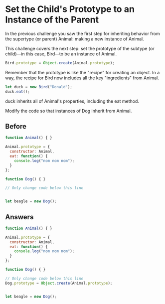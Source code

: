 # Set the Child's Prototype to an Instance of the Parent
In the previous challenge you saw the first step for inheriting behavior from the supertype (or parent) Animal: making a new instance of Animal.

This challenge covers the next step: set the prototype of the subtype (or child)—in this case, Bird—to be an instance of Animal.
```javascript
Bird.prototype = Object.create(Animal.prototype);
```
Remember that the prototype is like the "recipe" for creating an object. In a way, the recipe for Bird now includes all the key "ingredients" from Animal.
```javascript
let duck = new Bird("Donald");
duck.eat();
```
duck inherits all of Animal's properties, including the eat method.

Modify the code so that instances of Dog inherit from Animal.

## Before
```javascript
function Animal() { }

Animal.prototype = {
  constructor: Animal,
  eat: function() {
    console.log("nom nom nom");
  }
};

function Dog() { }

// Only change code below this line


let beagle = new Dog();
```
## Answers
```javascript
function Animal() { }

Animal.prototype = {
  constructor: Animal,
  eat: function() {
    console.log("nom nom nom");
  }
};

function Dog() { }

// Only change code below this line
Dog.prototype = Object.create(Animal.prototype);


let beagle = new Dog();
```
